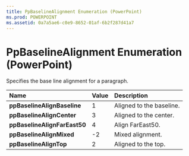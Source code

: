 ```yaml
---
title: PpBaselineAlignment Enumeration (PowerPoint)
ms.prod: POWERPOINT
ms.assetid: 0a7a5ae6-c0e9-8652-01af-6b2f287d41a7
---
```



# PpBaselineAlignment Enumeration (PowerPoint)

Specifies the base line alignment for a paragraph.



|**Name**|**Value**|**Description**|
|:-----|:-----|:-----|
|**ppBaselineAlignBaseline**|1|Aligned to the baseline.|
|**ppBaselineAlignCenter**|3|Aligned to the center.|
|**ppBaselineAlignFarEast50**|4|Align FarEast50.|
|**ppBaselineAlignMixed**|-2|Mixed alignment.|
|**ppBaselineAlignTop**|2|Aligned to the top.|

